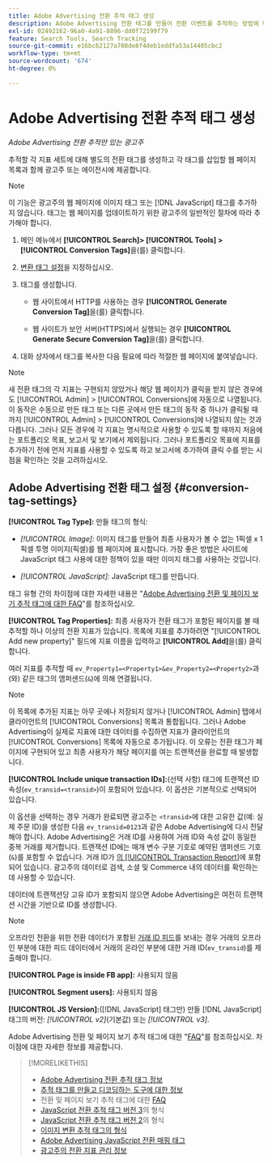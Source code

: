 ```yaml
---
title: Adobe Advertising 전환 추적 태그 생성
description: Adobe Advertising 전환 태그를 만들어 전환 이벤트를 추적하는 방법에 대해 알아봅니다.
exl-id: 02492162-96a0-4a91-8896-dd0f72199f79
feature: Search Tools, Search Tracking
source-git-commit: e16bc62127a708de8f4deb1eddfa53a14405cbc2
workflow-type: tm+mt
source-wordcount: '674'
ht-degree: 0%

---
```


# Adobe Advertising 전환 추적 태그 생성

*Adobe Advertising 전환 추적만 있는 광고주*

추적할 각 지표 세트에 대해 별도의 전환 태그를 생성하고 각 태그를 삽입할 웹 페이지 목록과 함께 광고주 또는 에이전시에 제공합니다.

>[!NOTE]
>
>이 기능은 광고주의 웹 페이지에 이미지 태그 또는 [!DNL JavaScript] 태그를 추가하지 않습니다. 태그는 웹 페이지를 업데이트하기 위한 광고주의 일반적인 절차에 따라 추가해야 합니다.

1. 메인 메뉴에서 **[!UICONTROL Search]> [!UICONTROL Tools] >[!UICONTROL Conversion Tags]**&#x200B;을(를) 클릭합니다.

1. [변환 태그 설정](#conversion-tag-settings)을 지정하십시오.

1. 태그를 생성합니다.

   * 웹 사이트에서 HTTP를 사용하는 경우 **[!UICONTROL Generate Conversion Tag]**&#x200B;을(를) 클릭합니다.

   * 웹 사이트가 보안 서버(HTTPS)에서 실행되는 경우 **[!UICONTROL Generate Secure Conversion Tag]**&#x200B;을(를) 클릭합니다.

1. 대화 상자에서 태그를 복사한 다음 필요에 따라 적절한 웹 페이지에 붙여넣습니다.

>[!NOTE]
>
>새 전환 태그의 각 지표는 구현되지 않았거나 해당 웹 페이지가 클릭을 받지 않은 경우에도 [!UICONTROL Admin] > [!UICONTROL Conversions]에 자동으로 나열됩니다. 이 동작은 수동으로 만든 태그 또는 다른 곳에서 만든 태그의 동작 중 하나가 클릭될 때까지 [!UICONTROL Admin] > [!UICONTROL Conversions]에 나열되지 않는 것과 다릅니다. 그러나 모든 경우에 각 지표는 명시적으로 사용할 수 있도록 할 때까지 처음에는 포트폴리오 목표, 보고서 및 보기에서 제외됩니다. 그러나 포트폴리오 목표에 지표를 추가하기 전에 먼저 지표를 사용할 수 있도록 하고 보고서에 추가하여 클릭 수를 받는 시점을 확인하는 것을 고려하십시오.

## Adobe Advertising 전환 태그 설정 {#conversion-tag-settings}

**[!UICONTROL Tag Type]:** 만들 태그의 형식:

* *[!UICONTROL Image]:* 이미지 태그를 만들어 최종 사용자가 볼 수 없는 1픽셀 x 1픽셀 투명 이미지(픽셀)를 웹 페이지에 표시합니다. 가장 좋은 방법은 사이트에 JavaScript 태그 사용에 대한 정책이 있을 때만 이미지 태그를 사용하는 것입니다.

* *[!UICONTROL JavaScript]:* JavaScript 태그를 만듭니다.

태그 유형 간의 차이점에 대한 자세한 내용은 &quot;[Adobe Advertising 전환 및 페이지 보기 추적 태그에 대한 FAQ](/help/search-social-commerce/tracking/faqs-conversion-page-view-tracking-tags.md)&quot;를 참조하십시오.

**[!UICONTROL Tag Properties]:** 최종 사용자가 전환 태그가 포함된 페이지를 볼 때 추적할 하나 이상의 전환 지표가 있습니다. 목록에 지표를 추가하려면 &quot;[!UICONTROL Add new property]&quot; 필드에 지표 이름을 입력하고 **[!UICONTROL Add]**&#x200B;을(를) 클릭합니다.

여러 지표를 추적할 때 `ev_Property1=<Property1>&ev_Property2=<Property2>`과(와) 같은 태그의 앰퍼샌드(`&`)에 의해 연결됩니다.

>[!NOTE]
>
>이 목록에 추가된 지표는 아무 곳에나 저장되지 않거나 [!UICONTROL Admin] 탭에서 클라이언트의 [!UICONTROL Conversions] 목록과 통합됩니다. 그러나 Adobe Advertising이 실제로 지표에 대한 데이터를 수집하면 지표가 클라이언트의 [!UICONTROL Conversions] 목록에 자동으로 추가됩니다. 이 오류는 전환 태그가 페이지에 구현되어 있고 최종 사용자가 해당 페이지를 여는 트랜잭션을 완료할 때 발생합니다.

**[!UICONTROL Include unique transaction IDs]:**(선택 사항) 태그에 트랜잭션 ID 속성(`ev_transid=<transid>`)이 포함되어 있습니다. 이 옵션은 기본적으로 선택되어 있습니다.

이 옵션을 선택하는 경우 거래가 완료되면 광고주는 `<transid>`에 대한 고유한 값(예: 실제 주문 ID)을 생성한 다음 `ev_transid=0123`과 같은 Adobe Advertising에 다시 전달해야 합니다. Adobe Advertising은 거래 ID를 사용하여 거래 ID와 속성 값이 동일한 중복 거래를 제거합니다. 트랜잭션 ID에는 매개 변수 구분 기호로 예약된 앰퍼샌드 기호(`&`)를 포함할 수 없습니다. 거래 ID가 [의 [!UICONTROL Transaction Report]](/help/search-social-commerce/reports/management/basic-advanced/transaction-report.md)에 포함되어 있습니다. 광고주의 데이터로 검색, 소셜 및 Commerce 내의 데이터를 확인하는 데 사용할 수 있습니다.

데이터에 트랜잭션당 고유 ID가 포함되지 않으면 Adobe Advertising은 여전히 트랜잭션 시간을 기반으로 ID를 생성합니다.

>[!NOTE]
>
>오프라인 전환을 위한 전환 데이터가 포함된 [거래 ID 피드](/help/search-social-commerce/tracking/feed-transaction-id.md)를 보내는 경우 거래의 오프라인 부분에 대한 피드 데이터에서 거래의 온라인 부분에 대한 거래 ID(`ev_transid`)를 제출해야 합니다.

**[!UICONTROL Page is inside FB app]:** 사용되지 않음

**[!UICONTROL Segment users]:** 사용되지 않음

**[!UICONTROL JS Version]:**([!DNL JavaScript] 태그만) 만들 [!DNL JavaScript] 태그의 버전: *[!UICONTROL v2]*(기본값) 또는 *[!UICONTROL v3]*.

Adobe Advertising 전환 및 페이지 보기 추적 태그에 대한 &quot;[FAQ](/help/search-social-commerce/tracking/faqs-conversion-page-view-tracking-tags.md)&quot;를 참조하십시오. 차이점에 대한 자세한 정보를 제공합니다.

>[!MORELIKETHIS]
>
>* [Adobe Advertising 전환 추적 태그 정보](/help/search-social-commerce/tracking/conversion-tracking-advertising.md)
>* [추적 태그를 만들고 디코딩하는 도구에 대한 정보](tracking-tools-about.md)
>* 전환 및 페이지 보기 추적 태그에 대한 [FAQ](/help/search-social-commerce/tracking/faqs-conversion-page-view-tracking-tags.md)
>* [JavaScript 전환 추적 태그 버전 3](/help/search-social-commerce/tracking/format-conversion-tag-jsv3.md)의 형식
>* [JavaScript 전환 추적 태그 버전 2](/help/search-social-commerce/tracking/format-conversion-tag-jsv2.md)의 형식
>* [이미지 변환 추적 태그의 형식](/help/search-social-commerce/tracking/format-conversion-tag-image.md)
>* [Adobe Advertising JavaScript 전환 매핑 태그](/help/search-social-commerce/tracking/itp-conversion-mapping-tag.md)
>* [광고주의 전환 지표 관리 정보](/help/search-social-commerce/admin/conversion-metrics/conversion-metric-about.md)
